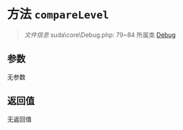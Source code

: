# 方法 `compareLevel`

> *文件信息* suda\core\Debug.php: 79~84
> 所属类 [Debug](../Debug.md)




## 参数


无参数


## 返回值

无返回值
